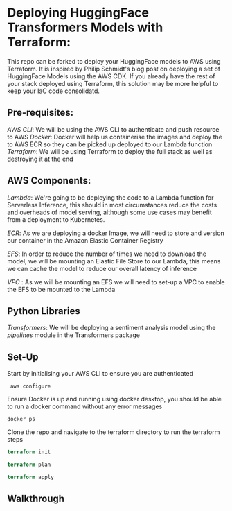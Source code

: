 # Deploying HuggingFace Transformers Models with Terraform:

This repo can be forked to deploy your HuggingFace models to AWS using Terraform. It is inspired by Philip Schmidt's blog post on deploying a set of HuggingFace Models using the AWS CDK. If you already have the rest of your stack deployed using Terraform, this solution may be more helpful to keep your IaC code consolidatd.

## Pre-requisites:

*AWS CLI*: We will be using the AWS CLI to authenticate and push resource to AWS
*Docker*: Docker will help us containerise the images and deploy the to AWS ECR so they can be picked up deployed to our Lambda function
*Terraform*: We will be using Terraform to deploy the full stack as well as destroying it at the end

## AWS Components:

*Lambda*: We're going to be deploying the code to a Lambda function for Serverless Inference, this should in most circumstances reduce the costs and overheads of model serving, although some use cases may benefit from a deployment to Kubernetes.

*ECR*: As we are deploying a docker Image, we will need to store and version our container in the Amazon Elastic Container Registry

*EFS*: In order to reduce the number of times we need to download the model, we will be mounting an Elastic File Store to our Lambda, this means we can cache the model to reduce our overall latency of inference

*VPC* : As we will be mounting an EFS we will need to set-up a VPC to enable the EFS to be mounted to the Lambda

## Python Libraries

*Transformers*: We will be deploying a sentiment analysis model using the *pipelines* module in the Transformers package

## Set-Up

Start by initialising your AWS CLI to ensure you are authenticated

``` AWS CLI
 aws configure
```

Ensure Docker is up and running using docker desktop, you should be able to run a docker command without any error messages

``` Docker 
docker ps
```

Clone the repo and navigate to the terraform directory to run the terraform steps

``` Terraform
terraform init

terraform plan

terraform apply
```

## Walkthrough


